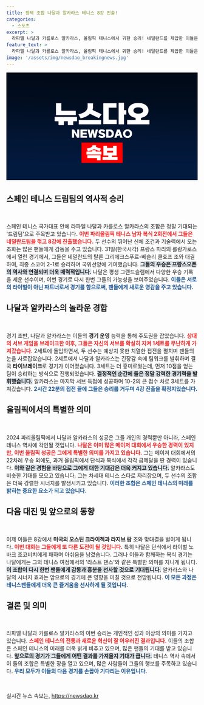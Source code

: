 ```yaml
---
title: 황제 조합 나달과 알카라스 테니스 8강 진출!
categories:
  - 스포츠
excerpt: >
  라파엘 나달과 카를로스 알카라스, 올림픽 테니스에서 귀한 승리! 네덜란드를 제압한 이들은 8강 진출에 성공하며 드림팀의 위력을 입증했습니다. 이들의 협력과 열정이 다음 경기도 기대케 합니다!
feature_text: >
  라파엘 나달과 카를로스 알카라스, 올림픽 테니스에서 귀한 승리! 네덜란드를 제압한 이들은 8강 진출에 성공하며 드림팀의 위력을 입증했습니다. 이들의 협력과 열정이 다음 경기도 기대케 합니다!
image: '/assets/img/newsdao_breakingnews.jpg'
---
```


<p><img src="/assets/img/newsdao_breakingnews.jpg" alt="bookingtag 속보" /></p>

<h2 data-ke-size="size26">스페인 테니스 드림팀의 역사적 승리</h2>

<p data-ke-size="size16">&nbsp;</p>

<p>스페인 테니스 국가대표 안에 라파엘 나달과 카를로스 알카라스의 조합은 정말 기대되는 '드림팀'으로 주목받고 있습니다. <b><span style="color: #ee2323;">이번 파리올림픽 테니스 남자 복식 2회전에서 그들은 네덜란드팀을 꺾고 8강에 진출했습니다.</span></b> 두 선수의 뛰어난 신체 조건과 기술력에서 오는 조화는 많은 팬들에게 감동을 주고 있습니다. 31일(한국시각) 프랑스 파리의 롤랑가로스에서 열린 경기에서, 그들은 네덜란드의 탈론 그리에크스푸르-베슬리 쿨호프 조와 대결하여, 최종 스코어 2-1로 승리하며 국위선양에 기여했습니다. <b><span style="background-color: #21538527;">그들의 우승은 프랑스오픈의 역사와 연결되며 더욱 매력적입니다.</span></b> 나달은 평생 그랜드슬램에서 다양한 우승 기록을 세운 선수이며, 이번 경기로 다시 한번 그들의 가능성을 보여주었습니다. <b><span style="color: #1a5490;">이들은 서로의 라이벌이 아닌 파트너로서 경기를 함으로써, 팬들에게 새로운 영감을 주고 있습니다.</span></b></p>

<h2 data-ke-size="size26">나달과 알카라스의 놀라운 경합</h2>

<p data-ke-size="size16">&nbsp;</p>

<p>경기 초반, 나달과 알카라스는 이들의 <strong>경기 운영</strong> 능력을 통해 주도권을 잡았습니다. <b><span style="color: #ee2323;">상대의 서브 게임을 브레이크한 이후, 그들은 자신의 서브를 확실히 지켜 1세트를 무난하게 가져갔습니다.</span></b> 2세트에 돌입하면서, 두 선수는 예상치 못한 치열한 접전을 펼치며 팬들의 눈을 사로잡았습니다. 2세트에서 나달과 알카라스는 긴장감 속에 팀워크를 발휘하며 결국 <strong>타이브레이크</strong>로 경기가 이어졌습니다. 3세트는 더 흥미로웠는데, 먼저 10점을 얻는 팀이 승리하는 방식으로 진행되었습니다. <b><span style="background-color: #21538527;">결정적인 순간에 둘은 정말 강력한 경기력을 발휘했습니다.</span></b> 알카라스는 마지막 서브 득점에 성공하며 10-2의 큰 점수 차로 3세트를 가져갔습니다. <b><span style="color: #1a5490;">2시간 22분의 접전 끝에 그들은 승리를 거두며 4강 진출을 확정지었습니다.</span></b></p>

<h2 data-ke-size="size26">올림픽에서의 특별한 의미</h2>

<p data-ke-size="size16">&nbsp;</p>

<p>2024 파리올림픽에서 나달과 알카라스의 성공은 그들 개인의 경력뿐만 아니라, 스페인 테니스 역사에 각인될 것입니다. <b><span style="color: #ee2323;">나달은 이미 많은 메이저 대회에서 우승한 경력이 있지만, 이번 올림픽 성공은 그에게 특별한 의미를 가지고 있습니다.</span></b> 그는 메이저 대회에서의 22차례 우승 외에도, 과거 올림픽에서 단식과 복식에서 각각 금메달을 딴 경력이 있습니다. <b><span style="background-color: #21538527;">이와 같은 경험을 바탕으로 그에게 대한 기대감은 더욱 커지고 있습니다.</span></b> 알카라스도 비슷한 기대를 모으고 있습니다. 그는 차세대 테니스 스타로 자리잡으며, 두 선수의 조합은 더욱 강렬한 시너지를 발생시키고 있습니다. <b><span style="color: #1a5490;">이러한 조합은 스페인 테니스의 미래를 밝히는 중요한 요소가 되고 있습니다.</span></b></p>

<h2 data-ke-size="size26">다음 대진 및 앞으로의 동향</h2>

<p data-ke-size="size16">&nbsp;</p>

<p>이제 이들은 8강에서 <strong>미국의 오스틴 크라이첵과 라지브 람</strong> 조와 맞대결을 벌이게 됩니다. <b><span style="color: #ee2323;">이번 대회는 그들에게 또 다른 도전이 될 것입니다.</span></b> 특히 나달은 단식에서 라이벌 노바크 조코비치에게 패하며 아쉬움을 남겼습니다. 그러나 이들과 함께하는 복식 경기는 나달에게는 그의 테니스 여정에서의 '라스트 댄스'와 같은 특별한 의미를 지니게 됩니다. <b><span style="background-color: #21538527;">이 조합이 다시 한번 팬들에게 감동과 흥분을 선사할 것으로 기대됩니다.</span></b> 알카라스와 나달의 시너지 효과는 앞으로의 경기에 큰 영향을 미칠 것으로 전망됩니다. <b><span style="color: #1a5490;">이 모든 과정은 테니스팬들에게 더욱 큰 즐거움을 선사하게 될 것입니다.</span></b></p>

<h2 data-ke-size="size26">결론 및 의미</h2>

<p data-ke-size="size16">&nbsp;</p>

<p>라파엘 나달과 카를로스 알카라스의 이번 승리는 개인적인 성과 이상의 의미를 가지고 있습니다. <b><span style="color: #ee2323;">스페인 테니스의 전통과 새로운 혁신이 잘 어우러진 결과입니다.</span></b> 이들의 조합은 스페인 테니스의 미래를 더욱 밝게 비추고 있으며, 많은 팬들의 기대를 받고 있습니다. <b><span style="background-color: #21538527;">앞으로의 경기가 그들에게 어떤 결과를 가져올지 기대가 큽니다.</span></b> 테니스 역사 속에서 이 둘의 조합은 특별한 장을 열고 있으며, 많은 사람들이 그들의 행보를 주목하고 있습니다. <b><span style="color: #1a5490;">우리 모두가 이들의 다음 경기를 손꼽아 기다리는 이유입니다.</span></b> </p>

<p data-ke-size="size16">&nbsp;</p>
실시간 뉴스 속보는, <a href="https://newsdao.kr" rel="dofollow">https://newsdao.kr</a>



